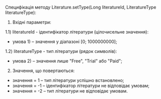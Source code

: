 Специфікація методу Literature.setType(Long literatureId, LiteratureType literatureType):

1) Вхідні параметри:

1.1) literatureId - ідентифікатор літератури (цілочисельне значення):
- умова 1) – значення у діапазоні [0; 1000000000];

1.2) literatureType - тип літератури (рядок символів):
- умова 2) – значення лише "Free", "Trial" або "Paid";

2) Значення, що повертаються:
- значення = 1 – тип літератури успішно встановлено;
- значення = -1 – ідентифікатор літератури не відповідає умовам;
- значення = -2 – тип літератури не відповідає умовам.

